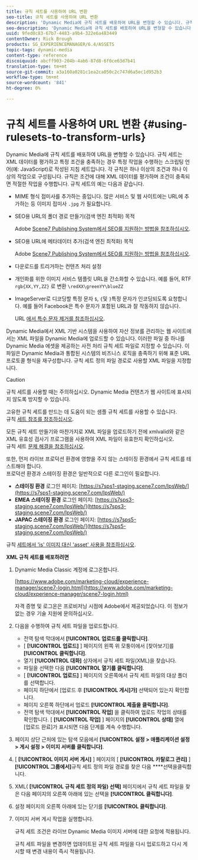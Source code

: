 ```yaml
---
title: 규칙 세트를 사용하여 URL 변환
seo-title: 규칙 세트를 사용하여 URL 변환
description: 'Dynamic Media에 규칙 세트를 배포하여 URL을 변형할 수 있습니다. 규칙 세트는 XML 데이터를 평가하고 특정 조건을 충족하는 경우 특정 작업을 수행하는 스크립팅 언어(예: JavaScript)로 작성된 지침 세트입니다. '
seo-description: 'Dynamic Media에 규칙 세트를 배포하여 URL을 변형할 수 있습니다. 규칙 세트는 XML 데이터를 평가하고 특정 조건을 충족하는 경우 특정 작업을 수행하는 스크립팅 언어(예: JavaScript)로 작성된 지침 세트입니다. '
uuid: 9fed0c83-67b7-4483-a9b4-322e6a483449
contentOwner: Rick Brough
products: SG_EXPERIENCEMANAGER/6.4/ASSETS
topic-tags: dynamic-media
content-type: reference
discoiquuid: abcff903-204b-4ab6-87d8-6f0ce63d7b41
translation-type: tm+mt
source-git-commit: a3a160a0281c1ea2ca050c2c747d6a5ec1d952b3
workflow-type: tm+mt
source-wordcount: '841'
ht-degree: 0%

---
```



# 규칙 세트를 사용하여 URL 변환 {#using-rulesets-to-transform-urls}

Dynamic Media에 규칙 세트를 배포하여 URL을 변형할 수 있습니다. 규칙 세트는 XML 데이터를 평가하고 특정 조건을 충족하는 경우 특정 작업을 수행하는 스크립팅 언어(예: JavaScript)로 작성된 지침 세트입니다. 각 규칙은 하나 이상의 조건과 하나 이상의 작업으로 구성됩니다. 규칙은 조건에 대해 XML 데이터를 평가하며 조건이 충족되면 적절한 작업을 수행합니다. 규칙 세트의 예는 다음과 같습니다.

* MIME 형식 접미사를 추가하는 중입니다. 많은 서비스 및 웹 사이트에는 URL에 추가하는 등 이미지 접미사 `.jpg` 가 필요합니다.
* SEO용 URL의 폴더 경로 만들기(검색 엔진 최적화) 목적

   Adobe [Scene7 Publishing System에서 SEO를 지원하는 방법을 참조하십시오](/help/assets/assets/s7_seo.pdf).

* SEO용 URL에 메타데이터 추가(검색 엔진 최적화) 목적

   Adobe [Scene7 Publishing System에서 SEO를 지원하는 방법을 참조하십시오](/help/assets/assets/s7_seo.pdf).

* 다운로드를 트리거하는 컨텐츠 처리 설정
* 개인화를 위한 이미지 서비스 템플릿 URL을 간소화할 수 있습니다. 예를 들어, RTF `rgb{XX,YY,ZZ}` 로 변환 `\redXX\greenYY\blueZZ`

* ImageServer로 디코딩할 특정 문자 `$`, `{`및 `}`특정 문자가 인코딩되도록 요청합니다. 예를 들어 Facebook은 특수 문자가 포함된 URL과 잘 작동하지 않습니다.

   URL [에서 특수 문자 제거를 참조하십시오](https://helpx.adobe.com/experience-manager/scene7/kb/base/scene7-rulesets/remove-special-characters-urls.html).

Dynamic Media에서 XML 기반 시스템을 사용하여 자산 정보를 관리하는 웹 사이트에서는 XML 파일을 Dynamic Media에 업로드할 수 있습니다. 이러한 파일 중 하나를 Dynamic Media 에셋을 제공하는 사전 처리 규칙 세트 파일로 지정할 수 있습니다. 이 파일은 Dynamic Media과 통합된 시스템의 비즈니스 로직을 충족하기 위해 표준 URL 프로토콜 형식을 재구성합니다. 규칙 세트 정의 파일 경로로 사용할 XML 파일을 지정합니다.

>[!CAUTION]
>
>규칙 세트를 사용할 때는 주의하십시오. Dynamic Media 컨텐츠가 웹 사이트에 표시되지 않도록 방지할 수 있습니다.

고유한 규칙 세트를 만드는 데 도움이 되는 샘플 규칙 세트를 사용할 수 있습니다.\
규칙 [세트 참조를 참조하십시오](https://docs.adobe.com/content/help/en/dynamic-media-developer-resources/image-serving-api/image-serving-api/rule-set-reference/c-rule-set-reference.html).

모든 규칙 세트 만들기와 마찬가지로 XML 파일을 업로드하기 전에 xmlvalid와 같은 XML 유효성 검사기 프로그램을 사용하여 XML 파일이 유효한지 확인하십시오.\
규칙 세트 [문제 해결을 참조하십시오](https://helpx.adobe.com/experience-manager/scene7/kb/base/scene7-rulesets/scene7-ruleset-troubleshooting.html).

또한, 먼저 라이브 프로덕션 환경에 영향을 주지 않는 스테이징 환경에서 규칙 세트를 테스트해야 합니다.\
프로덕션 환경과 스테이징 환경은 일반적으로 다른 로그인이 필요합니다.

* **스테이징 환경** 로그인 페이지: [https://s7sps1-staging.scene7.com/IpsWeb/](https://s7sps1-staging.scene7.com/IpsWeb/)
* **EMEA 스테이징 환경** 로그인 페이지: [https://s7sps3-staging.scene7.com/IpsWeb/](https://s7sps3-staging.scene7.com/IpsWeb/)
* **JAPAC 스테이징 환경** 로그인 페이지: [https://s7sps5-staging.scene7.com/IpsWeb/](https://s7sps5-staging.scene7.com/IpsWeb/)

규칙 [세트에서 &#39;is&#39; 이미지 대신 &#39;asset&#39; 사용을 참조하십시오](https://helpx.adobe.com/experience-manager/scene7/kb/base/scene7-rulesets/ruleset-asset-instead-image.html).

**XML 규칙 세트를 배포하려면**

1. Dynamic Media Classic 계정에 로그온합니다.

   [https://www.adobe.com/marketing-cloud/experience-manager/scene7-login.html](https://www.adobe.com/marketing-cloud/experience-manager/scene7-login.html)

   자격 증명 및 로그온은 프로비저닝 시점에 Adobe에서 제공되었습니다. 이 정보가 없는 경우 기술 지원에 문의하십시오.

1. 다음을 수행하여 규칙 세트 파일을 업로드합니다.

   * 전역 탐색 막대에서 **[!UICONTROL 업로드를 클릭합니다]**.
   * [ **[!UICONTROL 업로드]** ] 페이지의 왼쪽 위 모퉁이에서 [찾아보기]를 **[!UICONTROL 클릭합니다]**.
   * 열기 **[!UICONTROL 대화]** 상자에서 규칙 세트 파일(XML)을 찾습니다.
   * 파일을 선택한 다음 **[!UICONTROL 열기를 클릭합니다]**.
   * [ **[!UICONTROL 업로드]** ] 페이지의 오른쪽에서 규칙 세트 파일의 대상 폴더를 선택합니다.
   * 페이지 하단에서 [업로드 후 **[!UICONTROL 게시]가]** 선택되어 있는지 확인합니다.
   * 페이지 오른쪽 하단에서 업로드 **[!UICONTROL 제출을 클릭합니다]**.
   * 전역 탐색 막대에서 **[!UICONTROL 작업]** 을 클릭하여 업로드 작업의 상태를 확인합니다. [ **[!UICONTROL 작업]** ] 페이지의 **[!UICONTROL 상태]** 열에 [업로드 완료]가 표시되면 다음 단계를 계속 수행합니다.

1. 페이지 상단 근처에 있는 탐색 모음에서 **[!UICONTROL 설정 > 애플리케이션 설정 > 게시 설정 > 이미지 서버를 클릭합니다]**.
1. [ **[!UICONTROL 이미지 서버 게시]** ] 페이지의 [ **[!UICONTROL 카탈로그 관리]** ] **[!UICONTROL 그룹에서]**&#x200B;규칙 세트 정의 파일 경로를 찾은 다음 ****&#x200B;선택을클릭합니다.
1. XML( **[!UICONTROL 규칙 세트 정의 파일) 선택]** 페이지에서 규칙 세트 파일을 찾은 다음 페이지의 오른쪽 아래에 있는 선택을 **[!UICONTROL 클릭합니다]**.
1. 설정 페이지의 오른쪽 아래에 있는 닫기를 **[!UICONTROL 클릭합니다]**.
1. 이미지 서버 게시 작업을 실행합니다.

   규칙 세트 조건은 라이브 Dynamic Media 이미지 서버에 대한 요청에 적용됩니다.

   규칙 세트 파일을 변경하면 업데이트된 규칙 세트 파일을 다시 업로드하고 다시 게시할 때 변경 내용이 즉시 적용됩니다.

